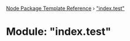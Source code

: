 [Node Package Template Reference](../README.md) › ["index.test"](_index_test_.md)

# Module: "index.test"


